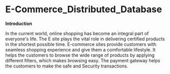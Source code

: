 # E-Commerce_Distributed_Database
**Introduction**

In the current world, online shopping has become an integral part of everyone's life. The E site plays the vital role in delivering certified products in the shortest possible time. E-commerce sites provide customers with seamless shopping experience and give them a comfortable lifestyle. It helps the customers to browse the wide range of products by applying different filters, which makes browsing easy. The payment gateway helps the customers to make the safe and Security transactions.
